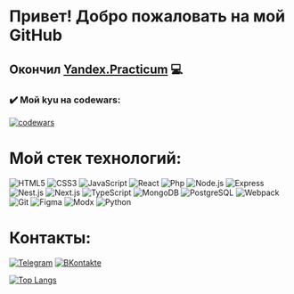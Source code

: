# Привет! Добро пожаловать на мой GitHub
## Окончил [Yandex.Practicum](https://practicum.yandex.ru/web/) :computer:

### :heavy_check_mark: Мой kyu на codewars:
[![codewars](https://www.codewars.com/users/KirillEvo/badges/large)](https://www.codewars.com/users/KirillEvo)

# Мой стек технологий:
![HTML5](https://img.shields.io/badge/-HTML5-090909?style=for-the-badge&logo=HTML5)
![CSS3](https://img.shields.io/badge/-CSS3-090909?style=for-the-badge&logo=CSS3)
![JavaScript](https://img.shields.io/badge/-JavaScript-090909?style=for-the-badge&logo=JavaScript)
![React](https://img.shields.io/badge/-React-090909?style=for-the-badge&logo=React)
![Php](https://img.shields.io/badge/-php-090909?style=for-the-badge&logo=php)
![Node.js](https://img.shields.io/badge/-Node.js-090909?style=for-the-badge&logo=Node.js)
![Express](https://img.shields.io/badge/-Express-090909?style=for-the-badge&logo=Express)
![Nest.js](https://img.shields.io/badge/-Nest.js-090909?style=for-the-badge&logo=Nestjs)
![Next.js](https://img.shields.io/badge/-Next.js-090909?style=for-the-badge&logo=Next.js)
![TypeScript](https://img.shields.io/badge/-TypeScript-090909?style=for-the-badge&logo=TypeScript)
![MongoDB](https://img.shields.io/badge/-MongoDB-090909?style=for-the-badge&logo=MongoDB)
![PostgreSQL](https://img.shields.io/badge/-postgresql-090909?style=for-the-badge&logo=postgresql)
![Webpack](https://img.shields.io/badge/-Webpack-090909?style=for-the-badge&logo=Webpack)
![Git](https://img.shields.io/badge/-Git-090909?style=for-the-badge&logo=Git)
![Figma](https://img.shields.io/badge/-Figma-090909?style=for-the-badge&logo=Figma)
![Modx](https://img.shields.io/badge/-Modx-090909?style=for-the-badge&logo=Modx)
![Python](https://img.shields.io/badge/-Python-090909?style=for-the-badge&logo=Python)

# Контакты:
[![Telegram](https://img.shields.io/badge/-Telegram-090909?style=for-the-badge&logo=Telegram)](https://t.me/https://t.me/kdvoryaninov)
[![ВKontakte](https://img.shields.io/badge/-Вконтакте-090909?style=for-the-badge&logo=VK)](https://vk.com/kirilljsx)

[![Top Langs](https://github-readme-stats.vercel.app/api/top-langs/?username=KirillEvo&layout=compact)](https://github.com/anuraghazra/github-readme-stats)
